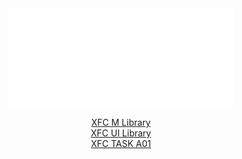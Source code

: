 <div align="center">
  <a href="https://www.xft.com/" target="_blank" rel="noopener noreferrer"><img align="center" src="https://github.com/XFT-GmbH/.github/blob/main/icons/xft.svg" alt="xft"/></a>

[XFC M Library](https://github.com/XFT-GmbH/com.xfc.m)
<br>
[XFC UI Library](https://github.com/XFT-GmbH/com.xfc.ui)
<br>
[XFC TASK A01](https://github.com/XFT-GmbH/com.xfc.tm.task.a01])

</div>
